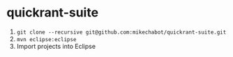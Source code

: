 quickrant-suite
===============
 1. ```git clone --recursive git@github.com:mikechabot/quickrant-suite.git```
 2. ```mvn eclipse:eclipse```
 3. Import projects into Eclipse
